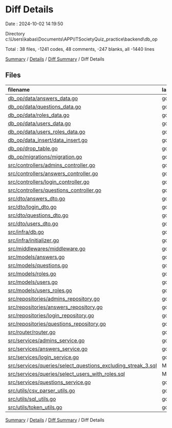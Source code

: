 # Diff Details

Date : 2024-10-02 14:19:50

Directory c:\\Users\\kabas\\Documents\\APP\\ITSocietyQuiz_practice\\backend\\db_op

Total : 38 files,  -1241 codes, 48 comments, -247 blanks, all -1440 lines

[Summary](results.md) / [Details](details.md) / [Diff Summary](diff.md) / Diff Details

## Files
| filename | language | code | comment | blank | total |
| :--- | :--- | ---: | ---: | ---: | ---: |
| [db_op/data/answers_data.go](/db_op/data/answers_data.go) | go | 33 | 113 | 5 | 151 |
| [db_op/data/questions_data.go](/db_op/data/questions_data.go) | go | 87 | 0 | 23 | 110 |
| [db_op/data/roles_data.go](/db_op/data/roles_data.go) | go | 12 | 5 | 3 | 20 |
| [db_op/data/users_data.go](/db_op/data/users_data.go) | go | 52 | 4 | 9 | 65 |
| [db_op/data/users_roles_data.go](/db_op/data/users_roles_data.go) | go | 16 | 0 | 2 | 18 |
| [db_op/data_insert/data_insert.go](/db_op/data_insert/data_insert.go) | go | 43 | 18 | 13 | 74 |
| [db_op/drop_table.go](/db_op/drop_table.go) | go | 17 | 2 | 5 | 24 |
| [db_op/migrations/migration.go](/db_op/migrations/migration.go) | go | 47 | 47 | 14 | 108 |
| [src/controllers/admins_controller.go](/src/controllers/admins_controller.go) | go | -168 | -17 | -33 | -218 |
| [src/controllers/answers_controller.go](/src/controllers/answers_controller.go) | go | -38 | -2 | -11 | -51 |
| [src/controllers/login_controller.go](/src/controllers/login_controller.go) | go | -42 | 0 | -10 | -52 |
| [src/controllers/questions_controller.go](/src/controllers/questions_controller.go) | go | -62 | -4 | -16 | -82 |
| [src/dto/answers_dto.go](/src/dto/answers_dto.go) | go | -5 | -6 | -3 | -14 |
| [src/dto/login_dto.go](/src/dto/login_dto.go) | go | -10 | -2 | -3 | -15 |
| [src/dto/questions_dto.go](/src/dto/questions_dto.go) | go | -44 | -3 | -6 | -53 |
| [src/dto/users_dto.go](/src/dto/users_dto.go) | go | -13 | -1 | -2 | -16 |
| [src/infra/db.go](/src/infra/db.go) | go | -21 | -1 | -6 | -28 |
| [src/infra/initializer.go](/src/infra/initializer.go) | go | -11 | 0 | -4 | -15 |
| [src/middlewares/middleware.go](/src/middlewares/middleware.go) | go | -26 | 0 | -4 | -30 |
| [src/models/answers.go](/src/models/answers.go) | go | -12 | -3 | -3 | -18 |
| [src/models/questions.go](/src/models/questions.go) | go | -13 | -1 | -3 | -17 |
| [src/models/roles.go](/src/models/roles.go) | go | -8 | -1 | -3 | -12 |
| [src/models/users.go](/src/models/users.go) | go | -14 | -1 | -3 | -18 |
| [src/models/users_roles.go](/src/models/users_roles.go) | go | -11 | -2 | -4 | -17 |
| [src/repositories/admins_repository.go](/src/repositories/admins_repository.go) | go | -167 | -12 | -24 | -203 |
| [src/repositories/answers_repository.go](/src/repositories/answers_repository.go) | go | -96 | -6 | -17 | -119 |
| [src/repositories/login_repository.go](/src/repositories/login_repository.go) | go | -55 | 0 | -11 | -66 |
| [src/repositories/questions_repository.go](/src/repositories/questions_repository.go) | go | -80 | -6 | -13 | -99 |
| [src/router/router.go](/src/router/router.go) | go | -58 | -6 | -19 | -83 |
| [src/services/admins_service.go](/src/services/admins_service.go) | go | -214 | -30 | -41 | -285 |
| [src/services/answers_service.go](/src/services/answers_service.go) | go | -78 | -6 | -23 | -107 |
| [src/services/login_service.go](/src/services/login_service.go) | go | -84 | -6 | -16 | -106 |
| [src/services/queries/select_questions_excluding_streak_3.sql](/src/services/queries/select_questions_excluding_streak_3.sql) | MS SQL | -30 | -5 | -1 | -36 |
| [src/services/queries/select_users_with_roles.sql](/src/services/queries/select_users_with_roles.sql) | MS SQL | -16 | 0 | -1 | -17 |
| [src/services/questions_service.go](/src/services/questions_service.go) | go | -83 | -12 | -20 | -115 |
| [src/utils/csv_parser_utils.go](/src/utils/csv_parser_utils.go) | go | -38 | 0 | -8 | -46 |
| [src/utils/sql_utils.go](/src/utils/sql_utils.go) | go | -11 | -1 | -3 | -15 |
| [src/utils/token_utils.go](/src/utils/token_utils.go) | go | -40 | -7 | -10 | -57 |

[Summary](results.md) / [Details](details.md) / [Diff Summary](diff.md) / Diff Details